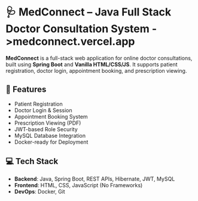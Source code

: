 
# 🩺 MedConnect – Java Full Stack Doctor Consultation System ->medconnect.vercel.app

**MedConnect** is a full-stack web application for online doctor consultations, built using **Spring Boot** and **Vanilla HTML/CSS/JS**. It supports patient registration, doctor login, appointment booking, and prescription viewing.

## 🚀 Features

- Patient Registration
- Doctor Login & Session
- Appointment Booking System
- Prescription Viewing (PDF)
- JWT-based Role Security
- MySQL Database Integration
- Docker-ready for Deployment

## 💻 Tech Stack

- **Backend**: Java, Spring Boot, REST APIs, Hibernate, JWT, MySQL
- **Frontend**: HTML, CSS, JavaScript (No Frameworks)
- **DevOps**: Docker, Git


